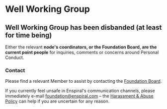 # Well Working Group

## Well Working Group has been disbanded \(at least for time being\)

Either the relevant **node's coordinators, or the Foundation Board, are the current point people** for inquiries, comments or concerns around Personal Conduct. 

### Contact

Please find a relevant Member to assist by contacting the [Foundation Board](../foundation/board).

If you currently feel unsafe in Enspiral's communication channels, please immediately e-mail foundation@enspiral.com – the [Harassment & Abuse Policy](../agreements/harassment_and_abuse) can help if you are uncertain for any reason.

